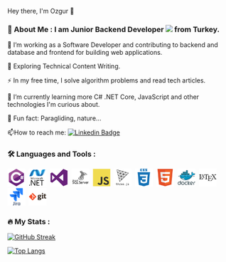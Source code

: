 Hey there, I'm Ozgur :wave:

### :space_invader: About Me : I am Junior Backend Developer <img src="https://media.giphy.com/media/WUlplcMpOCEmTGBtBW/giphy.gif" width="30"> from Turkey.

:telescope: I’m working as a Software Developer and contributing to backend and database and frontend for building web applications.

:seedling: Exploring Technical Content Writing.

:zap: In my free time, I solve algorithm problems and read tech articles.

:cactus: I’m currently learning more C# .NET Core, JavaScript and other technologies I'm curious about.

:space_invader: Fun fact: Paragliding, nature...

:mailbox:How to reach me: [![Linkedin Badge](https://img.shields.io/badge/-Ozgur-blue?style=flat&logo=Linkedin&logoColor=white)](https://www.linkedin.com/in/ozgur-gunay/)

### :hammer_and_wrench: Languages and Tools :
<div>  
  <img src="https://github.com/devicons/devicon/blob/master/icons/csharp/csharp-original.svg" title="Csharp" alt="Csharp" width="40" height="40"/>&nbsp;
  <img src="https://github.com/devicons/devicon/blob/master/icons/dot-net/dot-net-original-wordmark.svg" title="Dotnet" alt="Dotnet" width="40" height="40"/>&nbsp;
  <img src="https://github.com/devicons/devicon/blob/master/icons/visualstudio/visualstudio-plain.svg" title="Visualstudio" alt="Visualstudio" width="40" height="40"/>&nbsp;
  <img src="https://github.com/devicons/devicon/blob/master/icons/microsoftsqlserver/microsoftsqlserver-plain-wordmark.svg" title="Microsoftsqlserver" alt="Microsoftsqlserver" width="40" height="40"/>&nbsp;
  <img src="https://github.com/devicons/devicon/blob/master/icons/javascript/javascript-original.svg" title="JavaScript" alt="JavaScript" width="40" height="40"/>&nbsp;
  <img src="https://github.com/devicons/devicon/blob/master/icons/threejs/threejs-original-wordmark.svg" title="Threejs" alt="Threejs" width="40" height="40"/>&nbsp;
  <img src="https://github.com/devicons/devicon/blob/master/icons/css3/css3-plain-wordmark.svg"  title="CSS3" alt="CSS" width="40" height="40"/>&nbsp;
  <img src="https://github.com/devicons/devicon/blob/master/icons/html5/html5-original.svg" title="HTML5" alt="HTML" width="40" height="40"/>&nbsp;
  <img src="https://github.com/devicons/devicon/blob/master/icons/docker/docker-original-wordmark.svg" title="Docker" alt="Docker" width="40" height="40"/>&nbsp;
  <img src="https://github.com/devicons/devicon/blob/master/icons/latex/latex-original.svg" title="Latex" alt="Latex" width="40" height="40"/>&nbsp;
  <img src="https://github.com/devicons/devicon/blob/master/icons/jira/jira-original-wordmark.svg" title="Jira" alt="Jira" width="40" height="40"/>&nbsp;
  <img src="https://github.com/devicons/devicon/blob/master/icons/git/git-original-wordmark.svg" title="Git" **alt="Git" width="40" height="40"/>
</div>


### :fire: My Stats :

[![GitHub Streak](http://github-readme-streak-stats.herokuapp.com?user=ozgurgunay&theme=dark&background=000000)](https://git.io/streak-stats)

[![Top Langs](https://github-readme-stats.vercel.app/api/top-langs/?username=ozgurgunay&layout=compact&theme=vision-friendly-dark)](https://github.com/anuraghazra/github-readme-stats)

